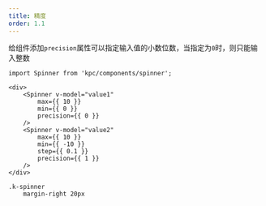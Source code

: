 ```yaml
---
title: 精度
order: 1.1
---
```


给组件添加`precision`属性可以指定输入值的小数位数，当指定为`0`时，则只能输入整数

```vdt
import Spinner from 'kpc/components/spinner';

<div>
    <Spinner v-model="value1"
        max={{ 10 }}
        min={{ 0 }}
        precision={{ 0 }}
    />
    <Spinner v-model="value2"
        max={{ 10 }}
        min={{ -10 }} 
        step={{ 0.1 }}
        precision={{ 1 }}
    />
</div>
```

```styl
.k-spinner
    margin-right 20px
```
